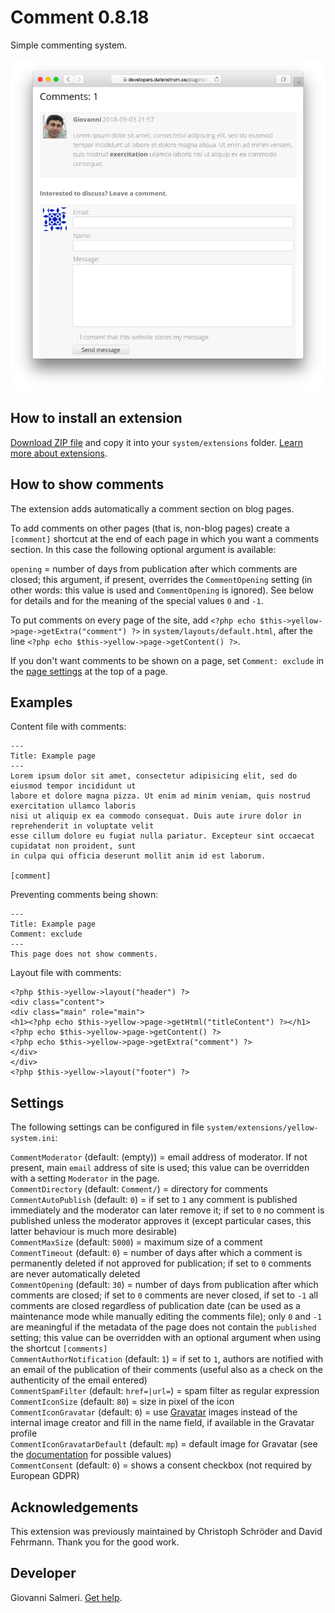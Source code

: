 # Comment 0.8.18

Simple commenting system.

<p align="center"><img src="comment-screenshot.png?raw=true" alt="Screenshot"></p>

## How to install an extension

[Download ZIP file](https://github.com/GiovanniSalmeri/yellow-comment/archive/main.zip) and copy it into your `system/extensions` folder. [Learn more about extensions](https://github.com/annaesvensson/yellow-update).

## How to show comments

The extension adds automatically a comment section on blog pages.

To add comments on other pages (that is, non-blog pages) create a `[comment]` shortcut at the end of each page in which you want a comments section. In this case the following optional argument is available:

`opening` = number of days from publication after which comments are closed; this argument, if present, overrides the `CommentOpening` setting (in other words: this value is used and `CommentOpening` is ignored). See below for details and for the meaning of the special values `0` and `-1`.

To put comments on every page of the site, add `<?php echo $this->yellow->page->getExtra("comment") ?>` in  `system/layouts/default.html`, after the line `<?php echo $this->yellow->page->getContent() ?>`.

If you don't want comments to be shown on a page, set `Comment: exclude` in the [page settings](https://github.com/annaesvensson/yellow-core#settings-page) at the top of a page.

## Examples

Content file with comments:

    ---
    Title: Example page
    ---
    Lorem ipsum dolor sit amet, consectetur adipisicing elit, sed do eiusmod tempor incididunt ut 
    labore et dolore magna pizza. Ut enim ad minim veniam, quis nostrud exercitation ullamco laboris 
    nisi ut aliquip ex ea commodo consequat. Duis aute irure dolor in reprehenderit in voluptate velit 
    esse cillum dolore eu fugiat nulla pariatur. Excepteur sint occaecat cupidatat non proident, sunt 
    in culpa qui officia deserunt mollit anim id est laborum.
    
    [comment]

Preventing comments being shown:

    ---
    Title: Example page
    Comment: exclude
    ---
    This page does not show comments.

Layout file with comments:

    <?php $this->yellow->layout("header") ?>
    <div class="content">
    <div class="main" role="main">
    <h1><?php echo $this->yellow->page->getHtml("titleContent") ?></h1>
    <?php echo $this->yellow->page->getContent() ?>
    <?php echo $this->yellow->page->getExtra("comment") ?>
    </div>
    </div>
    <?php $this->yellow->layout("footer") ?>

## Settings

The following settings can be configured in file `system/extensions/yellow-system.ini`:

`CommentModerator` (default: (empty)) = email address of moderator. If not present, main `email` address of site is used; this value can be overridden with a setting `Moderator` in the page.  
`CommentDirectory` (default:  `Comment/`) = directory for comments  
`CommentAutoPublish` (default:  `0`) = if set to `1` any comment is published immediately and the moderator can later remove it; if set to `0` no comment is published unless the moderator approves it (except particular cases, this latter behaviour is much more desirable)  
`CommentMaxSize` (default:  `5000`) = maximum size of a comment  
`CommentTimeout` (default:  `0`) = number of days after which a comment is permanently deleted if not approved for publication; if set to `0` comments are never automatically deleted  
`CommentOpening` (default:  `30`) = number of days from publication after which comments are closed; if set to `0` comments are never closed, if set to `-1` all comments are closed regardless of publication date (can be used as a maintenance mode while manually editing the comments file); only `0` and `-1` are meaningful if the metadata of the page does not contain the `published` setting; this value can be overridden with an optional argument when using the shortcut `[comments]`  
`CommentAuthorNotification` (default:  `1`) = if set to `1`, authors are notified with an email of the publication of their comments (useful also as a check on the authenticity of the email entered)  
`CommentSpamFilter` (default:  `href=|url=`) = spam filter as regular expression  
`CommentIconSize` (default:  `80`) = size in pixel of the icon  
`CommentIconGravatar` (default:  `0`) = use [Gravatar](https://en.gravatar.com/) images instead of the internal image creator and fill in the name field, if available in the Gravatar profile  
`CommentIconGravatarDefault` (default:  `mp`) = default image for Gravatar (see the [documentation](https://en.gravatar.com/site/implement/images/) for possible values)  
`CommentConsent` (default:  `0`) = shows a consent checkbox (not required by European GDPR)   

## Acknowledgements

This extension was previously maintained by Christoph Schröder and David Fehrmann. Thank you for the good work.

## Developer

Giovanni Salmeri. [Get help](https://datenstrom.se/yellow/help/).
